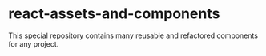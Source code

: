 # react-assets-and-components
This special repository contains many reusable and refactored components for any project.
